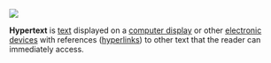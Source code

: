 ![](https://upload.wikimedia.org/wikipedia/commons/4/41/Sistema_hipertextual.jpg)

**Hypertext** is [text](https://en.wikipedia.org/wiki/E-text "E-text") displayed on a [computer display](https://en.wikipedia.org/wiki/Computer_display "Computer display") or other [electronic devices](https://en.wikipedia.org/wiki/Electronic_devices "Electronic devices") with references ([hyperlinks](https://en.wikipedia.org/wiki/Hyperlinks "Hyperlinks")) to other text that the reader can immediately access.
